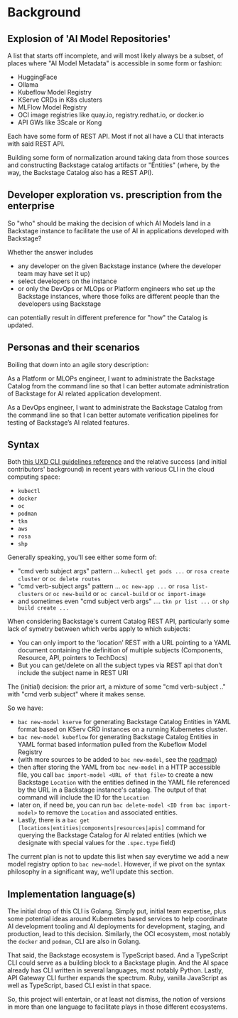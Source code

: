 # Background

## Explosion of 'AI Model Repositories'

A list that starts off incomplete, and will most likely always be a subset, of places where "AI Model Metadata" is 
accessible in some form or fashion:
- HuggingFace
- Ollama
- Kubeflow Model Registry
- KServe CRDs in K8s clusters
- MLFlow Model Registry
- OCI image registries like quay.io, registry.redhat.io, or docker.io
- API GWs like 3Scale or Kong

Each have some form of REST API.  Most if not all have a CLI that interacts with said REST API.

Building some form of normalization around taking data from those sources and constructing Backstage catalog
artifacts or "Entities" (where, by the way, the Backstage Catalog also has a REST API).

## Developer exploration vs. prescription from the enterprise

So "who" should be making the decision of which AI Models land in a Backstage instance to facilitate the use of AI
in applications developed with Backstage?

Whether the answer includes
- any developer on the given Backstage instance (where the developer team may have set it up)
- select developers on the instance
- or only the DevOps or MLOps or Platform engineers who set up the Backstage instances, where those folks are different people than the developers using Backstage 

can potentially result in different preference for "how" the Catalog is updated.

## Personas and their scenarios

Boiling that down into an agile story description:

As a Platform or MLOPs engineer, I want to administrate the Backstage Catalog from the command line so that I can better automate administration of Backstage for AI related application development.

As a DevOps engineer, I want to administrate the Backstage Catalog from the command line so that I can better automate verification pipelines for testing of Backstage’s AI related features.

## Syntax

Both [this UXD CLI guidelines reference](https://www.uxd-hub.com/entries/design/cli-guidelines) and the relative success (and initial contributors' background) in recent years with various CLI in the cloud computing space:

- `kubectl`
- `docker`
- `oc`
- `podman`
- `tkn`
- `aws`
- `rosa`
- `shp`

Generally speaking, you'll see either some form of:

- "cmd verb subject args" pattern ... `kubectl get pods ...` or `rosa create cluster` or `oc delete routes`
- "cmd verb-subject args" pattern ... `oc new-app ...` or `rosa list-clusters` or `oc new-build` or `oc cancel-build` or `oc import-image`
- and sometimes even "cmd subject verb args" .... `tkn pr list ...` or `shp build create ...`

When considering Backstage's current Catalog REST API, particularly some lack of symetry between which verbs apply to which subjects:

- You can only import to the ‘location’ REST with a URL pointing to a YAML document  containing the definition of multiple subjects (Components, Resource, API, pointers to TechDocs)
- But you can get/delete on all the subject types via REST api that don’t include the subject name in REST URI

The (initial) decision:  the prior art, a mixture of some "cmd verb-subject .." with  "cmd verb subject" where it makes sense.

So we have:

- `bac new-model kserve` for generating Backstage Catalog Entities in YAML format based on KServ CRD instances on a running Kubernetes cluster.
- `bac new-model kubeflow` for generating Backstage Catalog Entities in YAML format based information pulled from the Kubeflow Model Registry
- (with more sources to be added to `bac new-model`, see the [roadmap](roadmap.md))
- then after storing the YAML from `bac new-model` in a HTTP accessible file, you call `bac import-model <URL of that file>` to create a new Backstage `Location` with the entities defined in the YAML file referenced by the URL in a Backstage instance's catalog.  The output of that command will include the ID for the `Location`
- later on, if need be, you can run `bac delete-model <ID from bac import-model>` to remove the `Location` and associated entities.
- Lastly, there is a `bac get [locations|entities|components|resources|apis]` command for querying the Backstage Catalog for AI related entities (which we designate with special values for the `.spec.type` field)

The current plan is not to update this list when say everytime we add a new model registry option to `bac new-model`.  However, if we pivot on the
syntax philosophy in a significant way, we'll update this section.

## Implementation language(s)

The initial drop of this CLI is Golang.  Simply put, initial team expertise, plus some potential ideas around Kubernetes based 
services to help coordinate AI development tooling and AI deployments for development, staging, and production, lead to 
this decision.  Similarly, the OCI ecosystem, most notably the `docker` and `podman`, CLI are also in Golang.

That said, the Backstage ecosystem is TypeScript based.  And a TypeScript CLI could serve as a building block to 
a Backstage plugin.  And the AI space already has CLI written in several languages, most notably Python.  Lastly, API
Gateway CLI further expands the spectrum.  Ruby, vanilla JavaScript as well as TypeScript, based CLI exist in that space.

So, this project will entertain, or at least not dismiss, the notion of versions in more than one language to facilitate
plays in those different ecosystems.